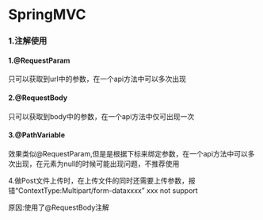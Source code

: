 # **SpringMVC**

### 1.注解使用

#### 1.@RequestParam

只可以获取到url中的参数，在一个api方法中可以多次出现

#### 2.@RequestBody

只可以获取到body中的参数，在一个api方法中仅可出现一次

#### 3.@PathVariable

效果类似@RequestParam,但是是根据下标来绑定参数，在一个api方法中可以多次出现，在元素为null的时候可能出现问题，不推荐使用



4.做Post文件上传时，在上传文件的同时还需要上传参数，报错“ContextType:Multipart/form-dataxxxx” xxx not support

原因:使用了@RequestBody注解

